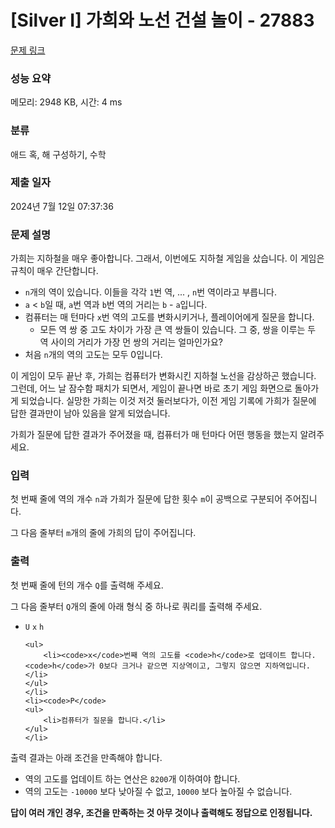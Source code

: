 # [Silver I] 가희와 노선 건설 놀이 - 27883 

[문제 링크](https://www.acmicpc.net/problem/27883) 

### 성능 요약

메모리: 2948 KB, 시간: 4 ms

### 분류

애드 혹, 해 구성하기, 수학

### 제출 일자

2024년 7월 12일 07:37:36

### 문제 설명

<p>가희는 지하철을 매우 좋아합니다. 그래서, 이번에도 지하철 게임을 샀습니다. 이 게임은 규칙이 매우 간단합니다.</p>

<ul>
	<li><code>n</code>개의 역이 있습니다. 이들을 각각 <code>1</code>번 역, ... , <code>n</code>번 역이라고 부릅니다.</li>
	<li><code>a</code> < <code>b</code>일 때, <code>a</code>번 역과 <code>b</code>번 역의 거리는 <code>b</code> - <code>a</code>입니다.</li>
	<li>컴퓨터는 매 턴마다 <code>x</code>번 역의 고도를 변화시키거나, 플레이어에게 질문을 합니다.
	<ul>
		<li>모든 역 쌍 중 고도 차이가 가장 큰 역 쌍들이 있습니다. 그 중, 쌍을 이루는 두 역 사이의 거리가 가장 먼 쌍의 거리는 얼마인가요?</li>
	</ul>
	</li>
	<li>처음 <code>n</code>개의 역의 고도는 모두 0입니다.</li>
</ul>

<p>이 게임이 모두 끝난 후, 가희는 컴퓨터가 변화시킨 지하철 노선을 감상하곤 했습니다. 그런데, 어느 날 잠수함 패치가 되면서, 게임이 끝나면 바로 초기 게임 화면으로 돌아가게 되었습니다. 실망한 가희는 이것 저것 둘러보다가, 이전 게임 기록에 가희가 질문에 답한 결과만이 남아 있음을 알게 되었습니다.</p>

<p>가희가 질문에 답한 결과가 주어졌을 때, 컴퓨터가 매 턴마다 어떤 행동을 했는지 알려주세요.</p>

### 입력 

 <p>첫 번째 줄에 역의 개수 <code>n</code>과 가희가 질문에 답한 횟수 <code>m</code>이 공백으로 구분되어 주어집니다.</p>

<p>그 다음 줄부터 <code>m</code>개의 줄에 가희의 답이 주어집니다.</p>

### 출력 

 <p>첫 번째 줄에 턴의 개수 <code>Q</code>를 출력해 주세요.</p>

<p>그 다음 줄부터 <code>Q</code>개의 줄에 아래 형식 중 하나로 쿼리를 출력해 주세요.</p>

<ul>
	<li><code>U</code> <code>x</code> <code>h</code>

	<ul>
		<li><code>x</code>번째 역의 고도를 <code>h</code>로 업데이트 합니다. <code>h</code>가 0보다 크거나 같으면 지상역이고, 그렇지 않으면 지하역입니다.</li>
	</ul>
	</li>
	<li><code>P</code>
	<ul>
		<li>컴퓨터가 질문을 합니다.</li>
	</ul>
	</li>
</ul>

<p>출력 결과는 아래 조건을 만족해야 합니다.</p>

<ul>
	<li>역의 고도를 업데이트 하는 연산은 <code>8200</code>개 이하여야 합니다.</li>
	<li>역의 고도는 <code>-10000</code> 보다 낮아질 수 없고, <code>10000</code> 보다 높아질 수 없습니다.</li>
</ul>

<p><strong>답이 여러 개인 경우, 조건을 만족하는 것 아무 것이나 출력해도 정답으로 인정됩니다.</strong></p>

